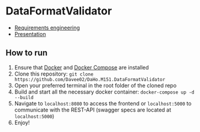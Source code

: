 # DataFormatValidator

- [Requirements engineering](./RequirementsEngineering.md)
- [Presentation](./Presentation.pdf)

## How to run

1. Ensure that [Docker](https://www.docker.com/) and [Docker Compose](https://docs.docker.com/compose/) are installed
2. Clone this repository: `git clone https://github.com/Davee02/DaHo.M151.DataFormatValidator`
3. Open your preferred terminal in the root folder of the cloned repo
4. Build and start all the necessary docker container: `docker-compose up -d --build`
5. Navigate to `localhost:8080` to access the frontend or `localhost:5000` to communicate with the REST-API (swagger specs are located at `localhost:5000`)
6. Enjoy!
